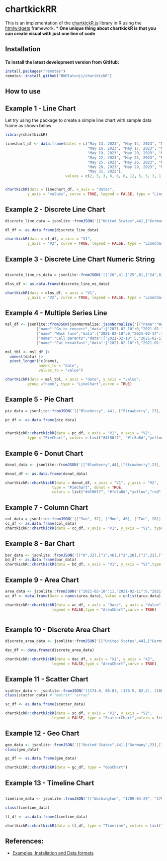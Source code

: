 # chartkickRR
This is an implementation of the  [chartkickR.js](https://chartkickR.com/) library in R using the [htmlwidgets](https://github.com/ramnathv/htmlwidgets) framework.
*
**One unique thing about chartkickR is that you can create visual with just one line of code**

<h2 id="install">

Installation

</h2>


**To install the latest development version from GitHub:**

``` r
install.packages("remotes")
remotes::install_github("BWOlatunji/chartkickR")
```

<h2 id="usage">

How to use

</h2>

## Example 1 - Line Chart
Let try using the package to create a simple line chart with sample data frame as shown below

``` r
library(chartkickR)

linechart_df <- data.frame(dates = c("May 13, 2023", "May 14, 2023", "May 15, 2023",
                                     "May 16, 2023", "May 17, 2023", "May 18, 2023",
                                     "May 19, 2023", "May 20, 2023", "May 21, 2023",
                                     "May 22, 2023", "May 23, 2023", "May 24, 2023",
                                     "May 25, 2023", "May 26, 2023", "May 27, 2023",
                                     "May 28, 2023", "May 29, 2023", "May 30, 2023",
                                     "May 31, 2023"),
                           values = c(2, 5, 3, 8, 6, 6, 12, 5, 5, 3, 1, 6, 1, 3, 2, 3, 2, 8, 5))


chartkickR(data = linechart_df, x_axis = "dates",
          y_axis = "values", curve = TRUE, legend = FALSE, type = "LineChart")
```

## Example 2 - Discrete Line Chart 

``` r
discrete_line_data = jsonlite::fromJSON('[["United States",44],["Germany",23],["Brazil",22],["Canada",21],["France",13]]')

dl_df <- as.data.frame(discrete_line_data)

chartkickR(data = dl_df, x_axis = "V1",
          y_axis = "V2", curve = TRUE, legend = FALSE, type = "LineChart")

``` 

## Example 3 - Discrete Line Chart Numeric String

``` r

discrete_line_ns_data = jsonlite::fromJSON('[["26",4],["25",8],["24",0],["23",2],["22",2],["21",1],["20",3],["19",5],["18",8],["17",1],["16",3],["15",1],["14",2],["13",5],["12",7],["11",9],["10",1],["9",6],["8",4],["7",0],["6",3],["5",9],["4",8],["3",0],["2",5],["1",2]]')

dlns_df <- as.data.frame(discrete_line_ns_data)

chartkickR(data = dlns_df, x_axis = "V1",
          y_axis = "V2", curve = TRUE, legend = FALSE, type = "LineChart")


```


## Example 4 - Multiple Series Line

``` r
msl_df <- jsonlite::fromJSON(jsonNormalize::jsonNormalize('[{"name":"Workout","data":{"2021-02-10":3,"2021-02-17":3,"2021-02-24":3,"2021-03-03":1,"2021-03-10":4,"2021-03-17":3,"2021-03-24":2,"2021-03-31":3}},
              {"name":"Go to concert","data":{"2021-02-10":0,"2021-02-17":0,"2021-02-24":0,"2021-03-03":0,"2021-03-10":2,"2021-03-17":1,"2021-03-24":0,"2021-03-31":0}},
              {"name":"Wash face","data":{"2021-02-10":0,"2021-02-17":1,"2021-02-24":0,"2021-03-03":0,"2021-03-10":0,"2021-03-17":1,"2021-03-24":0,"2021-03-31":1}},
              {"name":"Call parents","data":{"2021-02-10":5,"2021-02-17":3,"2021-02-24":2,"2021-03-03":0,"2021-03-10":0,"2021-03-17":1,"2021-03-24":1,"2021-03-31":0}},
              {"name":"Eat breakfast","data":{"2021-02-10":3,"2021-02-17":2,"2021-02-24":1,"2021-03-03":0,"2021-03-10":2,"2021-03-17":2,"2021-03-24":3,"2021-03-31":0}}]'))

msl_tbl <- msl_df |>
  unnest(data) |>
  pivot_longer(!c(name),
               names_to = "date",
               values_to = "value")

chartkickR(data = msl_tbl, x_axis = "date", y_axis = "value",
          group ="name", type = "LineChart",curve = TRUE)

```


## Example 5 - Pie Chart

``` r
pie_data = jsonlite::fromJSON('[["Blueberry", 44], ["Strawberry", 23],["Banana",22],["Apple",21],["Grape",13]]')

pc_df <- as.data.frame(pie_data)


chartkickR::chartkickR(data = pc_df, x_axis = "V1", y_axis = "V2",
          type = "PieChart", colors = list("#4f86f7", "#fc5a8d","yellow","red","#6f2da8"))


```


## Example 6 - Donut Chart

``` r
donut_data <- jsonlite::fromJSON('[["Blueberry",44],["Strawberry",23],["Banana",22],["Apple",21],["Grape",13]]')

donut_df <- as.data.frame(donut_data)

chartkickR::chartkickR(data = donut_df, x_axis = "V1", y_axis = "V2",
                     type = "PieChart", donut = TRUE,
                     colors = list("#4f86f7", "#fc5a8d","yellow","red","#6f2da8"))

```


## Example 7 - Column Chart

``` r
col_data = jsonlite::fromJSON('[["Sun", 32], ["Mon", 46], ["Tue", 28]]')
cc_df <- as.data.frame(col_data)
chartkickR::chartkickR(data = cc_df, x_axis = "V1", y_axis = "V2", type = "ColumnChart",legend = FALSE, colors = list("purple", "red", "green"))

```


## Example 8 - Bar Chart

``` r
bar_data <- jsonlite::fromJSON('[["0",32],["1",46],["2",28],["3",21],["4",20],["5",13],["6",27]]')
bd_df <- as.data.frame(bar_data)
chartkickR::chartkickR(data = bd_df, x_axis = "V1", y_axis = "V2",type = "BarChart", legend = FALSE, colors = list("green","red"))

```


## Example 9 - Area Chart

``` r
area_data <- jsonlite::fromJSON('{"2021-02-10":11,"2021-02-11":6,"2021-02-12":3,"2021-02-13":2,"2021-02-14":5,"2021-02-15":3,"2021-02-16":8,"2021-02-17":6,"2021-02-18":6,"2021-02-19":12,"2021-02-20":5,"2021-02-21":5,"2021-02-22":3,"2021-02-23":1,"2021-02-24":10,"2021-02-25":1,"2021-02-26":3,"2021-02-27":2,"2021-02-28":3,"2021-03-01":2,"2021-03-02":8}')
ac_df <- data.frame(Date = names(area_data), Value = unlist(area_data))

chartkickR::chartkickR(data = ac_df, x_axis = "Date", y_axis = "Value",
                     legend = FALSE,type = "AreaChart",curve = TRUE)
                     
```


## Example 10 - Discrete Area Chart

``` r
discrete_area_data <- jsonlite::fromJSON('[["United States",44],["Germany",23],["Brazil",22],["Canada",21],["France",13]]')

dac_df <- data.frame(discrete_area_data)

chartkickR::chartkickR(data = dac_df, x_axis = "X1", y_axis = "X2",
                     legend = FALSE,type = "AreaChart",curve = TRUE)
```


## Example 11 - Scatter Chart

``` r
scatter_data <- jsonlite::fromJSON('[[174.0, 80.0], [176.5, 82.3], [180.3, 73.6], [167.6, 74.1], [188.0, 85.9]]')
class(scatter_data) # "matrix" "array"

sc_df <- as.data.frame(scatter_data)

chartkickR::chartkickR(data = sc_df, x_axis = "V1", y_axis = "V2",
                     legend = FALSE, type = "ScatterChart",colors = list("red"))


```


## Example 12 - Geo Chart

``` r
geo_data <- jsonlite::fromJSON('[["United States",44],["Germany",23],["Brazil",22],["Canada",21],["France",13]]')
class(geo_data)

gc_df <- as.data.frame(geo_data)

chartkickR::chartkickR(data = gc_df, type = "GeoChart")

```


## Example 13 - Timeline Chart

``` r

timeline_data <- jsonlite::fromJSON('[["Washington", "1789-04-29", "1797-03-03"], ["Adams", "1797-03-03", "1801-03-03"]]')

class(timeline_data)

tl_df <- as.data.frame(timeline_data)

chartkickR::chartkickR(data = tl_df, type = "Timeline", colors = list("red", "green"))


```


## References:
- [Examples, Installation and Data formats](https://github.com/ankane/chartkickR.js)
